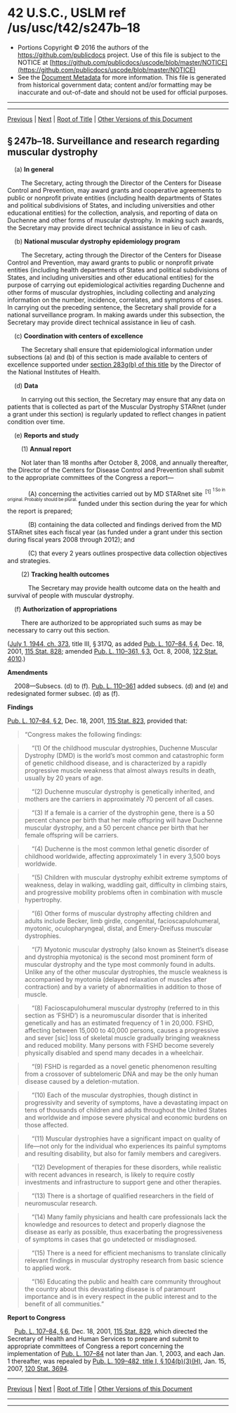 ---
---

# 42 U.S.C., USLM ref /us/usc/t42/s247b–18

* Portions Copyright © 2016 the authors of the https://github.com/publicdocs project.
  Use of this file is subject to the NOTICE at [https://github.com/publicdocs/uscode/blob/master/NOTICE](https://github.com/publicdocs/uscode/blob/master/NOTICE)
* See the [Document Metadata](././../../../../../..//README.md) for more information.
  This file is generated from historical government data; content and/or formatting may be inaccurate and out-of-date and should not be used for official purposes.

----------
----------

[Previous](./../../../../../..//us/usc/t42/ch6A/schII/ptB/m__us_usc_t42_s247b–17.md) | [Next](./../../../../../..//us/usc/t42/ch6A/schII/ptB/m__us_usc_t42_s247b–19.md) | [Root of Title](./../../../../../../) | [Other Versions of this Document](https://publicdocs.github.io/go/links?ns=uslm&ref=%2Fus%2Fusc%2Ft42%2Fs247b%E2%80%9318)

## § 247b–18. Surveillance and research regarding muscular dystrophy

    (a) __In general__ 

        The Secretary, acting through the Director of the Centers for Disease Control and Prevention, may award grants and cooperative agreements to public or nonprofit private entities (including health departments of States and political subdivisions of States, and including universities and other educational entities) for the collection, analysis, and reporting of data on Duchenne and other forms of muscular dystrophy. In making such awards, the Secretary may provide direct technical assistance in lieu of cash.

    (b) __National muscular dystrophy epidemiology program__ 

        The Secretary, acting through the Director of the Centers for Disease Control and Prevention, may award grants to public or nonprofit private entities (including health departments of States and political subdivisions of States, and including universities and other educational entities) for the purpose of carrying out epidemiological activities regarding Duchenne and other forms of muscular dystrophies, including collecting and analyzing information on the number, incidence, correlates, and symptoms of cases. In carrying out the preceding sentence, the Secretary shall provide for a national surveillance program. In making awards under this subsection, the Secretary may provide direct technical assistance in lieu of cash.

    (c) __Coordination with centers of excellence__ 

        The Secretary shall ensure that epidemiological information under subsections (a) and (b) of this section is made available to centers of excellence supported under [section 283g(b) of this title][/us/usc/t42/s283g/b] by the Director of the National Institutes of Health.

    (d) __Data__ 

        In carrying out this section, the Secretary may ensure that any data on patients that is collected as part of the Muscular Dystrophy STARnet (under a grant under this section) is regularly updated to reflect changes in patient condition over time.

    (e) __Reports and study__ 

        (1) __Annual report__ 

        Not later than 18 months after October 8, 2008, and annually thereafter, the Director of the Centers for Disease Control and Prevention shall submit to the appropriate committees of the Congress a report—

            (A) concerning the activities carried out by MD STARnet site  <sup>\[1\]</sup>  <sup><sup> 1 So in original. Probably should be plural. </sup></sup>  funded under this section during the year for which the report is prepared;

            (B) containing the data collected and findings derived from the MD STARnet sites each fiscal year (as funded under a grant under this section during fiscal years 2008 through 2012); and

            (C) that every 2 years outlines prospective data collection objectives and strategies.

        (2) __Tracking health outcomes__ 

            The Secretary may provide health outcome data on the health and survival of people with muscular dystrophy.

    (f) __Authorization of appropriations__ 

        There are authorized to be appropriated such sums as may be necessary to carry out this section.

([July 1, 1944, ch. 373][/us/act/1944-07-01/ch373], title III, § 317Q, as added [Pub. L. 107–84, § 4][/us/pl/107/84/s4], Dec. 18, 2001, [115 Stat. 828][/us/stat/115/828]; amended [Pub. L. 110–361, § 3][/us/pl/110/361/s3], Oct. 8, 2008, [122 Stat. 4010][/us/stat/122/4010].)

 __Amendments__ 

    2008—Subsecs. (d) to (f). [Pub. L. 110–361][/us/pl/110/361] added subsecs. (d) and (e) and redesignated former subsec. (d) as (f).

 __Findings__ 

[Pub. L. 107–84, § 2][/us/pl/107/84/s2], Dec. 18, 2001, [115 Stat. 823][/us/stat/115/823], provided that: 

> “Congress makes the following findings:

>     “(1) Of the childhood muscular dystrophies, Duchenne Muscular Dystrophy (DMD) is the world’s most common and catastrophic form of genetic childhood disease, and is characterized by a rapidly progressive muscle weakness that almost always results in death, usually by 20 years of age.

>     “(2) Duchenne muscular dystrophy is genetically inherited, and mothers are the carriers in approximately 70 percent of all cases.

>     “(3) If a female is a carrier of the dystrophin gene, there is a 50 percent chance per birth that her male offspring will have Duchenne muscular dystrophy, and a 50 percent chance per birth that her female offspring will be carriers.

>     “(4) Duchenne is the most common lethal genetic disorder of childhood worldwide, affecting approximately 1 in every 3,500 boys worldwide.

>     “(5) Children with muscular dystrophy exhibit extreme symptoms of weakness, delay in walking, waddling gait, difficulty in climbing stairs, and progressive mobility problems often in combination with muscle hypertrophy.

>     “(6) Other forms of muscular dystrophy affecting children and adults include Becker, limb girdle, congenital, facioscapulohumeral, myotonic, oculopharyngeal, distal, and Emery-Dreifuss muscular dystrophies.

>     “(7) Myotonic muscular dystrophy (also known as Steinert’s disease and dystrophia myotonica) is the second most prominent form of muscular dystrophy and the type most commonly found in adults. Unlike any of the other muscular dystrophies, the muscle weakness is accompanied by myotonia (delayed relaxation of muscles after contraction) and by a variety of abnormalities in addition to those of muscle.

>     “(8) Facioscapulohumeral muscular dystrophy (referred to in this section as ‘FSHD’) is a neuromuscular disorder that is inherited genetically and has an estimated frequency of 1 in 20,000. FSHD, affecting between 15,000 to 40,000 persons, causes a progressive and sever \[sic\] loss of skeletal muscle gradually bringing weakness and reduced mobility. Many persons with FSHD become severely physically disabled and spend many decades in a wheelchair.

>     “(9) FSHD is regarded as a novel genetic phenomenon resulting from a crossover of subtelomeric DNA and may be the only human disease caused by a deletion-mutation.

>     “(10) Each of the muscular dystrophies, though distinct in progressivity and severity of symptoms, have a devastating impact on tens of thousands of children and adults throughout the United States and worldwide and impose severe physical and economic burdens on those affected.

>     “(11) Muscular dystrophies have a significant impact on quality of life—not only for the individual who experiences its painful symptoms and resulting disability, but also for family members and caregivers.

>     “(12) Development of therapies for these disorders, while realistic with recent advances in research, is likely to require costly investments and infrastructure to support gene and other therapies.

>     “(13) There is a shortage of qualified researchers in the field of neuromuscular research.

>     “(14) Many family physicians and health care professionals lack the knowledge and resources to detect and properly diagnose the disease as early as possible, thus exacerbating the progressiveness of symptoms in cases that go undetected or misdiagnosed.

>     “(15) There is a need for efficient mechanisms to translate clinically relevant findings in muscular dystrophy research from basic science to applied work.

>     “(16) Educating the public and health care community throughout the country about this devastating disease is of paramount importance and is in every respect in the public interest and to the benefit of all communities.”

 __Report to Congress__ 

    [Pub. L. 107–84, § 6][/us/pl/107/84/s6], Dec. 18, 2001, [115 Stat. 829][/us/stat/115/829], which directed the Secretary of Health and Human Services to prepare and submit to appropriate committees of Congress a report concerning the implementation of [Pub. L. 107–84][/us/pl/107/84] not later than Jan. 1, 2003, and each Jan. 1 thereafter, was repealed by [Pub. L. 109–482, title I, § 104(b)(3)(H)][/us/pl/109/482/s104/b/3/H], Jan. 15, 2007, [120 Stat. 3694][/us/stat/120/3694].

----------

[Previous](./../../../../../..//us/usc/t42/ch6A/schII/ptB/m__us_usc_t42_s247b–17.md) | [Next](./../../../../../..//us/usc/t42/ch6A/schII/ptB/m__us_usc_t42_s247b–19.md) | [Root of Title](./../../../../../../) | [Other Versions of this Document](https://publicdocs.github.io/go/links?ns=uslm&ref=%2Fus%2Fusc%2Ft42%2Fs247b%E2%80%9318)

----------
----------

[/us/usc/t42/s283g/b]: https://publicdocs.github.io/go/links?ns=uslm&ref=%2Fus%2Fusc%2Ft42%2Fs283g%2Fb
[/us/act/1944-07-01/ch373]: https://publicdocs.github.io/go/links?ns=uslm&ref=%2Fus%2Fact%2F1944-07-01%2Fch373
[/us/pl/107/84/s4]: https://publicdocs.github.io/go/links?ns=uslm&ref=%2Fus%2Fpl%2F107%2F84%2Fs4
[/us/stat/115/828]: https://publicdocs.github.io/go/links?ns=uslm&ref=%2Fus%2Fstat%2F115%2F828
[/us/pl/110/361/s3]: https://publicdocs.github.io/go/links?ns=uslm&ref=%2Fus%2Fpl%2F110%2F361%2Fs3
[/us/stat/122/4010]: https://publicdocs.github.io/go/links?ns=uslm&ref=%2Fus%2Fstat%2F122%2F4010
[/us/pl/110/361]: https://publicdocs.github.io/go/links?ns=uslm&ref=%2Fus%2Fpl%2F110%2F361
[/us/pl/107/84/s2]: https://publicdocs.github.io/go/links?ns=uslm&ref=%2Fus%2Fpl%2F107%2F84%2Fs2
[/us/stat/115/823]: https://publicdocs.github.io/go/links?ns=uslm&ref=%2Fus%2Fstat%2F115%2F823
[/us/pl/107/84/s6]: https://publicdocs.github.io/go/links?ns=uslm&ref=%2Fus%2Fpl%2F107%2F84%2Fs6
[/us/stat/115/829]: https://publicdocs.github.io/go/links?ns=uslm&ref=%2Fus%2Fstat%2F115%2F829
[/us/pl/107/84]: https://publicdocs.github.io/go/links?ns=uslm&ref=%2Fus%2Fpl%2F107%2F84
[/us/pl/109/482/s104/b/3/H]: https://publicdocs.github.io/go/links?ns=uslm&ref=%2Fus%2Fpl%2F109%2F482%2Fs104%2Fb%2F3%2FH
[/us/stat/120/3694]: https://publicdocs.github.io/go/links?ns=uslm&ref=%2Fus%2Fstat%2F120%2F3694


